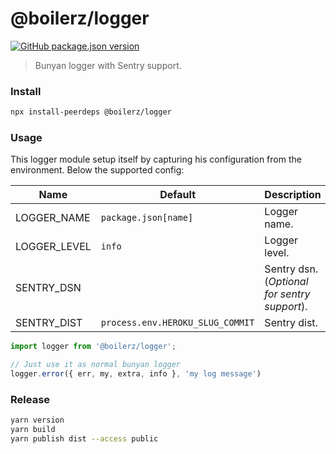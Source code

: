 # @boilerz/logger

[![GitHub package.json version](https://img.shields.io/github/package-json/v/boilerz/logger)](https://www.npmjs.com/package/@boilerz/logger)

> Bunyan logger with Sentry support.

### Install

````bash
npx install-peerdeps @boilerz/logger
````

### Usage

This logger module setup itself by capturing his configuration from the environment. Below the supported config:

| Name               | Default                           | Description                                  |
|--------------------|-----------------------------------|----------------------------------------------|
| LOGGER_NAME        | `package.json[name]`              | Logger name.                                 |
| LOGGER_LEVEL       | `info`                            | Logger level.                                |
| SENTRY_DSN         |                                   | Sentry dsn. (*Optional for sentry support*). |                            |
| SENTRY_DIST        | `process.env.HEROKU_SLUG_COMMIT`  | Sentry dist.                                 |


```js
import logger from '@boilerz/logger';

// Just use it as normal bunyan logger
logger.error({ err, my, extra, info }, 'my log message')
```

### Release

```bash
yarn version
yarn build
yarn publish dist --access public
```
